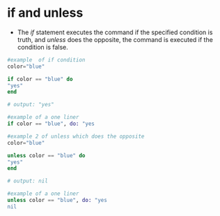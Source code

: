 # if and unless

* The *if* statement executes the command if the specified condition is truth, and *unless* does the opposite, the command is executed if the condition is false.

```elixir
#example  of if condition
color="blue"

if color == "blue" do
"yes"
end

# output: "yes"
```

```elixir
#example of a one liner
if color == "blue", do: "yes
```

```elixir
#example 2 of unless which does the opposite
color="blue"

unless color == "blue" do
"yes"
end

# output: nil
```
```elixir
#example of a one liner
unless color == "blue", do: "yes
nil
```